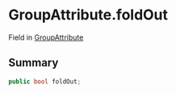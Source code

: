 # GroupAttribute.foldOut

Field in [GroupAttribute](/docs/api/csharp/yarn.unity.groupattribute.md)

## Summary



```csharp
public bool foldOut;
```


